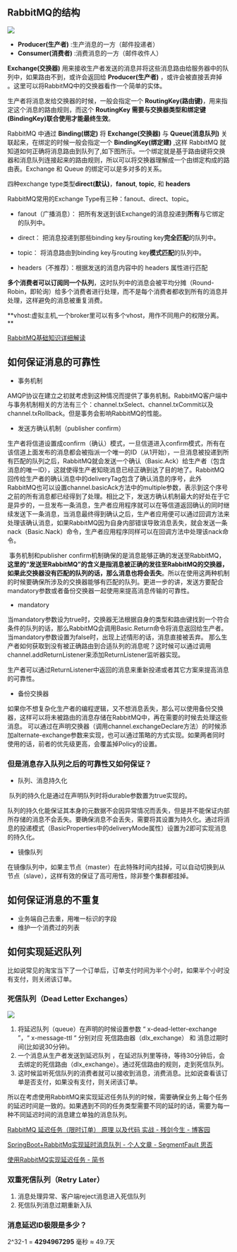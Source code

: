 ## RabbitMQ的结构

![](https://image-hosting-lan.oss-cn-beijing.aliyuncs.com/RabbitMQ.png)

- **Producer(生产者)** :生产消息的一方（邮件投递者）
- **Consumer(消费者)** :消费消息的一方（邮件收件人）

**Exchange(交换器)** 用来接收生产者发送的消息并将这些消息路由给服务器中的队列中，如果路由不到，或许会返回给 **Producer(生产者)** ，或许会被直接丢弃掉 。这里可以将RabbitMQ中的交换器看作一个简单的实体。

生产者将消息发给交换器的时候，一般会指定一个 **RoutingKey(路由键)**，用来指定这个消息的路由规则，而这个 **RoutingKey 需要与交换器类型和绑定键(BindingKey)联合使用才能最终生效**。

RabbitMQ 中通过 **Binding(绑定)** 将 **Exchange(交换器)** 与 **Queue(消息队列)** 关联起来，在绑定的时候一般会指定一个 **BindingKey(绑定建)** ,这样 RabbitMQ 就知道如何正确将消息路由到队列了,如下图所示。一个绑定就是基于路由键将交换器和消息队列连接起来的路由规则，所以可以将交换器理解成一个由绑定构成的路由表。Exchange 和 Queue 的绑定可以是多对多的关系。

四种exchange type类型**direct(默认)**，**fanout**, **topic**, 和 **headers**

   RabbitMQ常用的Exchange Type有三种：fanout、direct、topic。

- fanout（广播消息）： 把所有发送到该Exchange的消息投递到**所有**与它绑定的队列中。

- direct： 把消息投递到那些binding key与routing key**完全匹配**的队列中。

- topic： 将消息路由到binding key与routing key**模式匹配**的队列中。
- headers（不推荐）：根据发送的消息内容中的 headers 属性进行匹配

**多个消费者可以订阅同一个队列**，这时队列中的消息会被平均分摊（Round-Robin，即轮询）给多个消费者进行处理，而不是每个消费者都收到所有的消息并处理，这样避免的消息被重复消费。

**vhost:虚拟主机,一个broker里可以有多个vhost，用作不同用户的权限分离。 **

[RabbitMQ基础知识详细解读](https://mp.weixin.qq.com/s/OfxE6cx1hRTM_WkilT8uiQ)

## 如何保证消息的可靠性

- 事务机制

​    AMQP协议在建立之初就考虑到这种情况而提供了事务机制。RabbitMQ客户端中与事务机制相关的方法有三个：channel.txSelect、channel.txCommit以及channel.txRollback。但是事务会影响RabbitMQ的性能。

- 发送方确认机制（publisher confirm）

​    生产者将信道设置成confirm（确认）模式，一旦信道进入confirm模式，所有在该信道上面发布的消息都会被指派一个唯一的ID（从1开始），一旦消息被投递到所有匹配的队列之后，RabbitMQ就会发送一个确认（Basic.Ack）给生产者（包含消息的唯一ID），这就使得生产者知晓消息已经正确到达了目的地了。RabbitMQ回传给生产者的确认消息中的deliveryTag包含了确认消息的序号，此外RabbitMQ也可以设置channel.basicAck方法中的multiple参数，表示到这个序号之前的所有消息都已经得到了处理。相比之下，发送方确认机制最大的好处在于它是异步的，一旦发布一条消息，生产者应用程序就可以在等信道返回确认的同时继续发送下一条消息，当消息最终得到确认之后，生产者应用便可以通过回调方法来处理该确认消息，如果RabbitMQ因为自身内部错误导致消息丢失，就会发送一条nack（Basic.Nack）命令，生产者应用程序同样可以在回调方法中处理该nack命令。

​    事务机制和publisher confirm机制确保的是消息能够正确的发送至RabbitMQ，**这里的“发送至RabbitMQ”的含义是指消息被正确的发往至RabbitMQ的交换器，如果此交换器没有匹配的队列的话，那么消息也将会丢失**。所以在使用这两种机制的时候要确保所涉及的交换器能够有匹配的队列。更进一步的讲，发送方要配合mandatory参数或者备份交换器一起使用来提高消息传输的可靠性。

- mandatory

​    当mandatory参数设为true时，交换器无法根据自身的类型和路由键找到一个符合条件的队列的话，那么RabbitMQ会调用Basic.Return命令将消息返回给生产者。当mandatory参数设置为false时，出现上述情形的话，消息直接被丢弃。 那么生产者如何获取到没有被正确路由到合适队列的消息呢？这时候可以通过调用channel.addReturnListener来添加ReturnListener监听器实现。

​    生产者可以通过ReturnListener中返回的消息来重新投递或者其它方案来提高消息的可靠性。

- 备份交换器

​    如果你不想复杂化生产者的编程逻辑，又不想消息丢失，那么可以使用备份交换器，这样可以将未被路由的消息存储在RabbitMQ中，再在需要的时候去处理这些消息。 可以通过在声明交换器（调用channel.exchangeDeclare方法）的时候添加alternate-exchange参数来实现，也可以通过策略的方式实现。如果两者同时使用的话，前者的优先级更高，会覆盖掉Policy的设置。

### 但是消息存入队列之后的可靠性又如何保证？

- 队列、消息持久化

​    队列的持久化是通过在声明队列时将durable参数置为true实现的。

​    队列的持久化能保证其本身的元数据不会因异常情况而丢失，但是并不能保证内部所存储的消息不会丢失。要确保消息不会丢失，需要将其设置为持久化。通过将消息的投递模式（BasicProperties中的deliveryMode属性）设置为2即可实现消息的持久化。

- 镜像队列

在镜像队列中，如果主节点（master）在此特殊时间内挂掉，可以自动切换到从节点（slave），这样有效的保证了高可用性，除非整个集群都挂掉。





## 如何保证消息的不重复

- 业务端自己去重，用唯一标识的字段
- 维护一个消费过的列表



## 如何实现延迟队列

比如说常见的淘宝当下了一个订单后，订单支付时间为半个小时，如果半个小时没有支付，则关闭该订单。

### 死信队列（Dead Letter Exchanges）

![](https://image-hosting-lan.oss-cn-beijing.aliyuncs.com/20200315143353.png)

1. 将延迟队列（queue）在声明的时候设置参数 “ x-dead-letter-exchange ”，“ x-message-ttl “ 分别对应 死信路由器（dlx_exchange） 和 消息过期时间(比如说30分钟)。
2.  一个消息从生产者发送到延迟队列 ，在延迟队列里等待，等待30分钟后，会去绑定的死信路由（dlx_exchange）。通过死信路由的规则，走到死信队列。
3. 这时候监听死信队列的消费者就可以接收到消息，消费消息。比如说查看该订单是否支付，如果没有支付，则关闭该订单。

所以在考虑使用RabbitMQ来实现延迟任务队列的时候，需要确保业务上每个任务的延迟时间是一致的。如果遇到不同的任务类型需要不同的延时的话，需要为每一种不同延迟时间的消息建立单独的消息队列。

[RabbitMQ 延迟任务（限时订单） 原理 以及代码 实战 \- 残剑今生 \- 博客园](https://www.cnblogs.com/DBGzxx/p/10090840.html)

[SpringBoot\+RabbitMq实现延时消息队列 \- 个人文章 \- SegmentFault 思否](https://segmentfault.com/a/1190000016072908)

[使用RabbitMQ实现延迟任务 \- 简书](https://www.jianshu.com/p/e372cbbae7de)



### 双重死信队列（Retry Later）

1. 消息处理异常、客户端reject消息进入死信队列
2. 死信队列消息过期重新入队



### 消息延迟ID极限是多少？

2^32-1 = **4294967295** 毫秒 ≈ 49.7天






